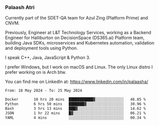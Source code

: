 ### Palaash Atri

Currently part of the SDET-QA team for Azul Zing (Platform Prime) and CNVM. 

Previously, Engineer at L&T Technology Services, working as a Backend Engineer for Halliburton on DecisionSpace (DS365.ai) Platform team, building Java SDKs, microservices and Kubernetes automation, validation and deployment tools using Python.

I speak C++, Java, JavaScript & Python 3.

I prefer Windows, but I work on macOS and Linux. The only Linux distro I prefer working on is Arch btw.

You can find me on LinkedIn at: https://www.linkedin.com/in/palaasha/

<!--START_SECTION:waka-->

```txt
From: 18 May 2024 - To: 25 May 2024

Docker       10 hrs 20 mins  ███████████▓░░░░░░░░░░░░░   46.85 %
Python       6 hrs 50 mins   ███████▓░░░░░░░░░░░░░░░░░   30.96 %
Bash         3 hrs 13 mins   ███▓░░░░░░░░░░░░░░░░░░░░░   14.62 %
JSON         1 hr 22 mins    █▓░░░░░░░░░░░░░░░░░░░░░░░   06.21 %
YAML         4 mins          ░░░░░░░░░░░░░░░░░░░░░░░░░   00.34 %
```

<!--END_SECTION:waka-->
